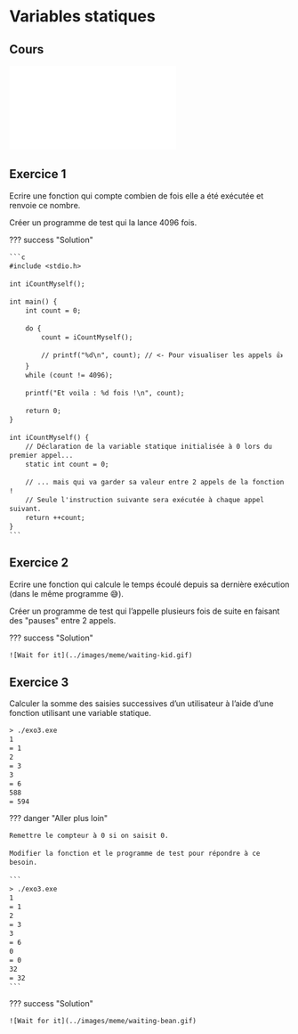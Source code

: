 # Variables statiques

## Cours

<object data="../../pdf/cours/bts1/bts1_2425_05_fonctions_gestion_variables.pdf" type="application/pdf">
    <embed src="../../pdf/cours/bts1/bts1_2425_05_fonctions_gestion_variables.pdf" type="application/pdf" />
</object>

## Exercice 1

Ecrire une fonction qui compte combien de fois elle a été exécutée et renvoie ce nombre. 

Créer un programme de test qui la lance 4096 fois.

??? success "Solution"
    
    ```c
    #include <stdio.h>

    int iCountMyself();

    int main() {
        int count = 0;

        do {
            count = iCountMyself();
            
            // printf("%d\n", count); // <- Pour visualiser les appels 👍
        }
        while (count != 4096);

        printf("Et voila : %d fois !\n", count);

        return 0;
    }

    int iCountMyself() {
        // Déclaration de la variable statique initialisée à 0 lors du premier appel...
        static int count = 0; 
        
        // ... mais qui va garder sa valeur entre 2 appels de la fonction !
        // Seule l'instruction suivante sera exécutée à chaque appel suivant.
        return ++count;
    }
    ```
    
## Exercice 2

Ecrire une fonction qui calcule le temps écoulé depuis sa dernière exécution (dans le même programme 😅).

Créer un programme de test qui l’appelle plusieurs fois de suite en faisant des "pauses" entre 2 appels.

??? success "Solution"
    
    ![Wait for it](../images/meme/waiting-kid.gif)

## Exercice 3

Calculer la somme des saisies successives d’un utilisateur à l’aide d’une fonction utilisant une variable statique.

```
> ./exo3.exe
1
= 1
2
= 3
3
= 6
588
= 594
```

??? danger "Aller plus loin"
    
    Remettre le compteur à 0 si on saisit 0.
    
    Modifier la fonction et le programme de test pour répondre à ce besoin.
    
    ```
    > ./exo3.exe
    1
    = 1
    2
    = 3
    3
    = 6
    0
    = 0
    32
    = 32
    ```

??? success "Solution"
    
    ![Wait for it](../images/meme/waiting-bean.gif)